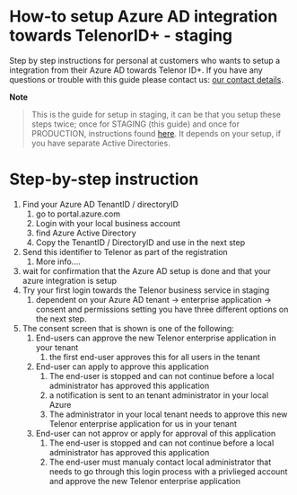 # How-to setup Azure AD integration towards TelenorID\+ - staging

Step by step instructions for personal at customers who wants to setup a integration from their Azure AD towards Telenor ID\+.
If you have any questions or trouble with this guide please contact us: [our contact details](TelenorID_Plus_-_help.md).

__Note__

> This is the guide for setup in staging, it can be that you setup these steps twice; once for STAGING (this guide) and once for PRODUCTION, instructions found [here](TelenorID_Plus_-_ad_integration_prod.md). 
> It depends on your setup, if you have separate Active Directories.


# Step-by-step instruction


1. Find your Azure AD TenantID / directoryID
   1. go to portal.azure.com
   2. Login with your local business account
   3. find Azure Active Directory
   4. Copy the TenantID / DirectoryID and use in the next step
2. Send this identifier to Telenor as part of the registration
   1. More info....
3. wait for confirmation that the Azure AD setup is done and that your azure integration is setup
4. Try your first login towards the Telenor business service in staging
   1. dependent on your Azure AD tenant -> enterprise application -> consent and permissions setting you have three different options on the next step.
5. The consent screen that is shown is one of the following:
   1. End-users can approve the new Telenor enterprise application in your tenant
      1. the first end-user approves this for all users in the tenant
   2. End-user can apply to approve this application
      1. The end-user is stopped and can not continue before a local administrator has approved this application
      2. a notification is sent to an tenant administrator in your local Azure
      3. The administrator in your local tenant needs to approve this new Telenor enterprise application for us in your tenant
   3. End-user can not approv or apply for approval of this application
      1. The end-user is stopped and can not continue before a local administrator has approved this application
      2. The end-user must manualy contact local administrator that needs to go through this login process with a privlieged account and approve the new Telenor enterprise application
   



